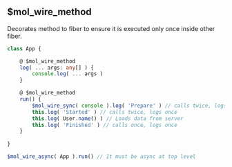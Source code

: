 ## $mol_wire_method

Decorates method to fiber to ensure it is executed only once inside other fiber.

```typescript
class App {

	@ $mol_wire_method
	log( ... args: any[] ) {
		console.log( ... args )
	}

	@ $mol_wire_method
	run() {
		$mol_wire_sync( console ).log( 'Prepare' ) // calls twice, logs once
		this.log( 'Started' ) // calls twice, logs once
		this.log( User.name() ) // Loads data from server
		this.log( 'Finished' ) // calls once, logs once
	}
	
}

$mol_wire_async( App ).run() // It must be async at top level
```
